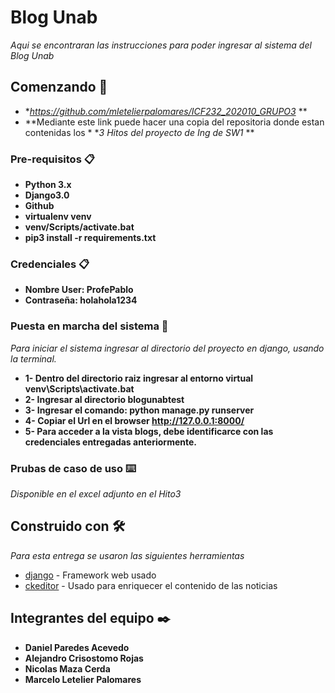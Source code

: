 # Blog Unab

_Aqui se encontraran las instrucciones para poder ingresar al sistema del Blog Unab_

## Comenzando 🚀
* **https://github.com/mletelierpalomares/ICF232_202010_GRUPO3* **
* **Mediante este link puede hacer una copia del repositoria donde estan contenidas los * **3 Hitos del proyecto de Ing de SW1* **


### Pre-requisitos 📋

* **Python 3.x**
* **Django3.0**
* **Github**
* **virtualenv venv**
* **venv/Scripts/activate.bat**
* **pip3 install -r requirements.txt**

### Credenciales 📋
* **Nombre User: ProfePablo**
* **Contraseña: holahola1234**

### Puesta en marcha del sistema 🔧
_Para iniciar el sistema ingresar al directorio del proyecto en django, usando la terminal._

* **1- Dentro del directorio raiz ingresar al entorno virtual venv\Scripts\activate.bat**
* **2- Ingresar al directorio blogunabtest**
* **3- Ingresar el comando: python manage.py runserver**
* **4- Copiar el Url en el browser  http://127.0.0.1:8000/**
* **5- Para acceder a la vista blogs, debe identificarce con las credenciales entregadas anteriormente.**


### Prubas de caso de uso ⌨️
_Disponible en el excel adjunto en el Hito3_


## Construido con 🛠️
_Para esta entrega se usaron las siguientes herramientas_

* [django](https://www.djangoproject.com/) - Framework web usado
* [ckeditor](https://ckeditor.com/) - Usado para enriquecer el contenido de las noticias


## Integrantes del equipo ✒️

* **Daniel Paredes Acevedo**
* **Alejandro Crisostomo Rojas**
* **Nicolas Maza Cerda**
* **Marcelo Letelier Palomares**
